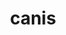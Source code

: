---
title: canis
meaning: dog
ch: 5
pos: nounthird
genitive: canis
abbgender: m./f.
abbgender2: masc./fem.
gender: masculine/feminine
declension: third
derivative: canine
---